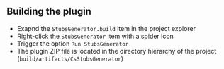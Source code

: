 ## Building the plugin

- Exapnd the `StubsGenerator.build` item in the project explorer
- Right-click the `StubsGenerator` item with a spider icon
- Trigger the option `Run StubsGenerator`
- The plugin ZIP file is located in the directory hierarchy of the project (`build/artifacts/CsStubsGenerator`)

